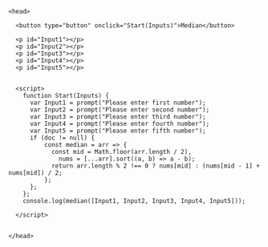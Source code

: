<html>

    <head>

      <button type="button" onclick="Start(Inputs)">Median</button>

      <p id="Input1"></p>
      <p id="Input2"></p>
      <p id="Input3"></p>
      <p id="Input4"></p>
      <p id="Input5"></p>


      <script>
        function Start(Inputs) {
          var Input1 = prompt("Please enter first number");
          var Input2 = prompt("Please enter second number");
          var Input3 = prompt("Please enter third number");
          var Input4 = prompt("Please enter fourth number");
          var Input5 = prompt("Please enter fifth number");
          if (doc != null) {
              const median = arr => {
                const mid = Math.floor(arr.length / 2),
                  nums = [...arr].sort((a, b) => a - b);
                return arr.length % 2 !== 0 ? nums[mid] : (nums[mid - 1] + nums[mid]) / 2;
              };
          };
        };
        console.log(median([Input1, Input2, Input3, Input4, Input5]));

      </script>


    </head>

  </html>
